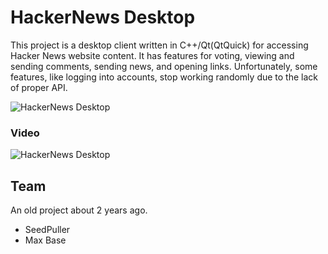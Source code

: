 # HackerNews Desktop

This project is a desktop client written in C++/Qt(QtQuick) for accessing Hacker News website content. It has features for voting, viewing and sending comments, sending news, and opening links. Unfortunately, some features, like logging into accounts, stop working randomly due to the lack of proper API.

![HackerNews Desktop](https://user-images.githubusercontent.com/2658040/210284230-7cb26300-53cf-4c7d-a6a9-dab1a11dc5bb.png)

### Video

![HackerNews Desktop](demo.gif)

## Team

An old project about 2 years ago.

- SeedPuller
- Max Base
